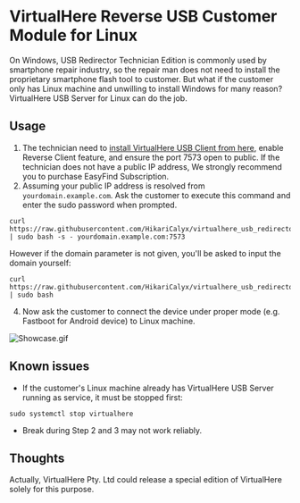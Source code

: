 # VirtualHere Reverse USB Customer Module for Linux

On Windows, USB Redirector Technician Edition is commonly used by smartphone repair industry, so the repair man does not need to install the proprietary smartphone flash tool to customer.
But what if the customer only has Linux machine and unwilling to install Windows for many reason?
VirtualHere USB Server for Linux can do the job.

## Usage

1. The technician need to [install VirtualHere USB Client from here](https://www.virtualhere.com/usb_client_software), enable Reverse Client feature, and ensure the port 7573 open to public. If the technician does not have a public IP address, We strongly recommend you to purchase EasyFind Subscription.
2. Assuming your public IP address is resolved from `yourdomain.example.com`. Ask the customer to execute this command and enter the sudo password when prompted. 
```
curl https://raw.githubusercontent.com/HikariCalyx/virtualhere_usb_redirector_linux/main/virtualhere_reverse | sudo bash -s - yourdomain.example.com:7573
```
However if the domain parameter is not given, you'll be asked to input the domain yourself:
```
curl https://raw.githubusercontent.com/HikariCalyx/virtualhere_usb_redirector_linux/main/virtualhere_reverse | sudo bash
```
4. Now ask the customer to connect the device under proper mode (e.g. Fastboot for Android device) to Linux machine.

![Showcase.gif](https://github.com/HikariCalyx/virtualhere_usb_redirector_linux/assets/29157608/d131e640-934e-47db-9bc8-15d250d034a6)

## Known issues
* If the customer's Linux machine already has VirtualHere USB Server running as service, it must be stopped first:
```
sudo systemctl stop virtualhere
```
* Break during Step 2 and 3 may not work reliably.

## Thoughts

Actually, VirtualHere Pty. Ltd could release a special edition of VirtualHere solely for this purpose.
